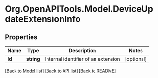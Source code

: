 
# Org.OpenAPITools.Model.DeviceUpdateExtensionInfo

## Properties

Name | Type | Description | Notes
------------ | ------------- | ------------- | -------------
**Id** | **string** | Internal identifier of an extension | [optional] 

[[Back to Model list]](../README.md#documentation-for-models)
[[Back to API list]](../README.md#documentation-for-api-endpoints)
[[Back to README]](../README.md)

